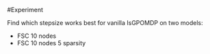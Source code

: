 #Experiment

Find which stepsize works best for vanilla IsGPOMDP on two models:
 * FSC 10 nodes
 * FSC 10 nodes 5 sparsity
